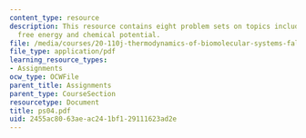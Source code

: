 ```yaml
---
content_type: resource
description: This resource contains eight problem sets on topics including gibb's
  free energy and chemical potential.
file: /media/courses/20-110j-thermodynamics-of-biomolecular-systems-fall-2005/2455ac8063aeac241bf129111623ad2e_ps04.pdf
file_type: application/pdf
learning_resource_types:
- Assignments
ocw_type: OCWFile
parent_title: Assignments
parent_type: CourseSection
resourcetype: Document
title: ps04.pdf
uid: 2455ac80-63ae-ac24-1bf1-29111623ad2e
---
```

